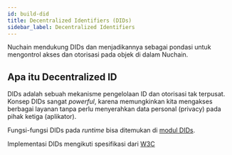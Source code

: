 ```yaml
---
id: build-did
title: Decentralized Identifiers (DIDs)
sidebar_label: Decentralized Identifiers
---
```


Nuchain mendukung DIDs dan menjadikannya sebagai pondasi untuk mengontrol akses dan otorisasi pada
objek di dalam Nuchain.

## Apa itu Decentralized ID

DIDs adalah sebuah mekanisme pengelolaan ID dan otorisasi tak terpusat. Konsep DIDs sangat
_powerful_, karena memungkinkan kita mengakses berbagai layanan tanpa perlu menyerahkan data
personal (privacy) pada pihak ketiga (aplikator).

Fungsi-fungsi DIDs pada _runtime_ bisa ditemukan di
[modul DIDs](https://github.com/nusantarachain/nuchain/tree/develop/frame/did).

Implementasi DIDs mengikuti spesifikasi dari [W3C](https://w3c.github.io/did-core/)
